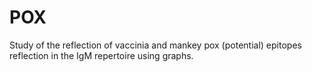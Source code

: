 # POX
Study of the reflection of vaccinia and mankey pox (potential) epitopes reflection in the IgM repertoire using graphs.

